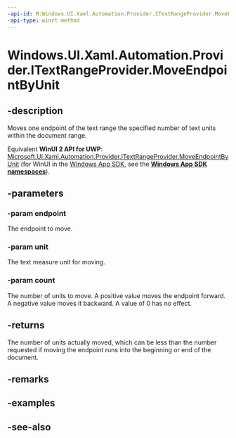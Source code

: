 ```yaml
---
-api-id: M:Windows.UI.Xaml.Automation.Provider.ITextRangeProvider.MoveEndpointByUnit(Windows.UI.Xaml.Automation.Text.TextPatternRangeEndpoint,Windows.UI.Xaml.Automation.Text.TextUnit,System.Int32)
-api-type: winrt method
---
```


<!-- Method syntax
public int MoveEndpointByUnit(Windows.UI.Xaml.Automation.Text.TextPatternRangeEndpoint endpoint, Windows.UI.Xaml.Automation.Text.TextUnit unit, System.Int32 count)
-->

# Windows.UI.Xaml.Automation.Provider.ITextRangeProvider.MoveEndpointByUnit

## -description
Moves one endpoint of the text range the specified number of text units within the document range.

Equivalent **WinUI 2 API for UWP**: [Microsoft.UI.Xaml.Automation.Provider.ITextRangeProvider.MoveEndpointByUnit](/windows/winui/api/microsoft.ui.xaml.automation.provider.itextrangeprovider.moveendpointbyunit) (for WinUI in the [Windows App SDK](/windows/apps/windows-app-sdk/), see the **[Windows App SDK namespaces](/windows/windows-app-sdk/api/winrt/)**).

## -parameters
### -param endpoint
The endpoint to move.

### -param unit
The text measure unit for moving.

### -param count
The number of units to move. A positive value moves the endpoint forward. A negative value moves it backward. A value of 0 has no effect.

## -returns
The number of units actually moved, which can be less than the number requested if moving the endpoint runs into the beginning or end of the document.

## -remarks

## -examples

## -see-also
